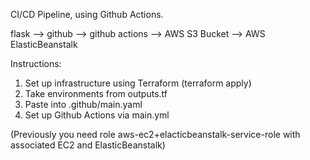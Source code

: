 CI/CD Pipeline, using Github Actions.

flask --> github --> github actions --> AWS S3 Bucket --> AWS ElasticBeanstalk

Instructions:
1. Set up infrastructure using Terraform (terraform apply)
2. Take environments from outputs.tf
3. Paste into .github/main.yaml
4. Set up Github Actions via main.yml

(Previously you need role aws-ec2+elacticbeanstalk-service-role with associated EC2 and ElasticBeanstalk)
